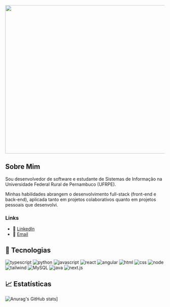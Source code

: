 
<img width="1700" height="470" alt="" src="https://github.com/user-attachments/assets/7e5da3d5-b5e8-445b-979b-c2833e1ee4b2" />


## Sobre Mim
 Sou desenvolvedor de software e estudante de Sistemas de Informação na Universidade Federal Rural de Pernambuco (UFRPE).

Minhas habilidades abrangem o desenvolvimento full-stack (front-end e back-end), aplicada tanto em projetos colaborativos quanto em projetos pessoais que desenvolvi.


### Links
* 🔗 [LinkedIn](https://www.linkedin.com/in/carlos-cavalcanti-)
* 📧 [Email](mailto:jcavalcanti008@gmail.com)


## 🧰 Tecnologias
![typescript](https://img.shields.io/badge/typescript-ffffff?logo=typescript&style=for-the-badge&color=b3d8d8&logoColor=3178C6)
![python](https://img.shields.io/badge/python-ffffff?logo=python&style=for-the-badge&color=f1e88e&logoColor=286faf)
![javascript](https://img.shields.io/badge/javascript-ffffff?logo=javascript&style=for-the-badge&color=5990a8&logoColor=F7DF1E)
![react](https://img.shields.io/badge/react-ffffff?logo=react&style=for-the-badge&color=e5efc4&logoColor=61DAFB)
![angular](https://img.shields.io/badge/angular-ffffff?logo=angular&style=for-the-badge&color=c4efed&logoColor=DD0031)
![html](https://img.shields.io/badge/html-ffffff?logo=html5&style=for-the-badge&color=efe8c4&logoColor=E34F26)
![css](https://img.shields.io/badge/css-ffffff?logo=css3&style=for-the-badge&color=c4efdf&logoColor=1572B6)
![node](https://img.shields.io/badge/node-ffffff?logo=nodedotjs&style=for-the-badge&color=e6e4e1&logoColor=339933)
![tailwind](https://img.shields.io/badge/tailwind-ffffff?logo=tailwindcss&style=for-the-badge&color=c4efc4&logoColor=06B6D4)
![MySQL](https://img.shields.io/badge/MySQL-ffffff?logo=mysql&style=for-the-badge&color=c4efe4&logoColor=4479A1)
![java](https://img.shields.io/badge/java-ffffff?style=for-the-badge&color=efc4ca)
![next.js](https://img.shields.io/badge/next.js-ffffff?logo=nextdotjs&style=for-the-badge&color=ded9d9&logoColor=000000)


## 📈 Estatísticas
![Anurag's GitHub stats](https://github-readme-stats.vercel.app/api?username=htu6n7yi)]
